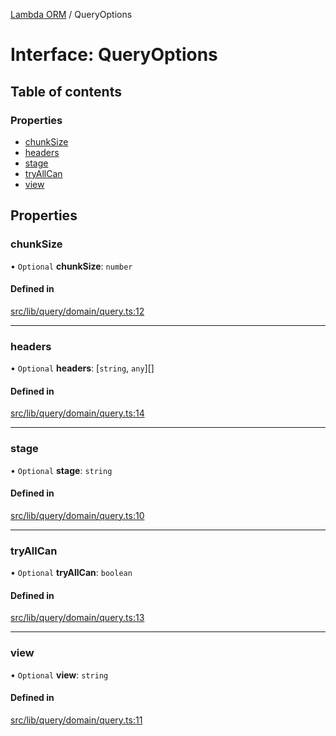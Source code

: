 [Lambda ORM](../README.md) / QueryOptions

# Interface: QueryOptions

## Table of contents

### Properties

- [chunkSize](QueryOptions.md#chunksize)
- [headers](QueryOptions.md#headers)
- [stage](QueryOptions.md#stage)
- [tryAllCan](QueryOptions.md#tryallcan)
- [view](QueryOptions.md#view)

## Properties

### chunkSize

• `Optional` **chunkSize**: `number`

#### Defined in

[src/lib/query/domain/query.ts:12](https://github.com/lambda-orm/lambdaorm-base/blob/15d4f72/src/lib/query/domain/query.ts#L12)

___

### headers

• `Optional` **headers**: [`string`, `any`][]

#### Defined in

[src/lib/query/domain/query.ts:14](https://github.com/lambda-orm/lambdaorm-base/blob/15d4f72/src/lib/query/domain/query.ts#L14)

___

### stage

• `Optional` **stage**: `string`

#### Defined in

[src/lib/query/domain/query.ts:10](https://github.com/lambda-orm/lambdaorm-base/blob/15d4f72/src/lib/query/domain/query.ts#L10)

___

### tryAllCan

• `Optional` **tryAllCan**: `boolean`

#### Defined in

[src/lib/query/domain/query.ts:13](https://github.com/lambda-orm/lambdaorm-base/blob/15d4f72/src/lib/query/domain/query.ts#L13)

___

### view

• `Optional` **view**: `string`

#### Defined in

[src/lib/query/domain/query.ts:11](https://github.com/lambda-orm/lambdaorm-base/blob/15d4f72/src/lib/query/domain/query.ts#L11)
